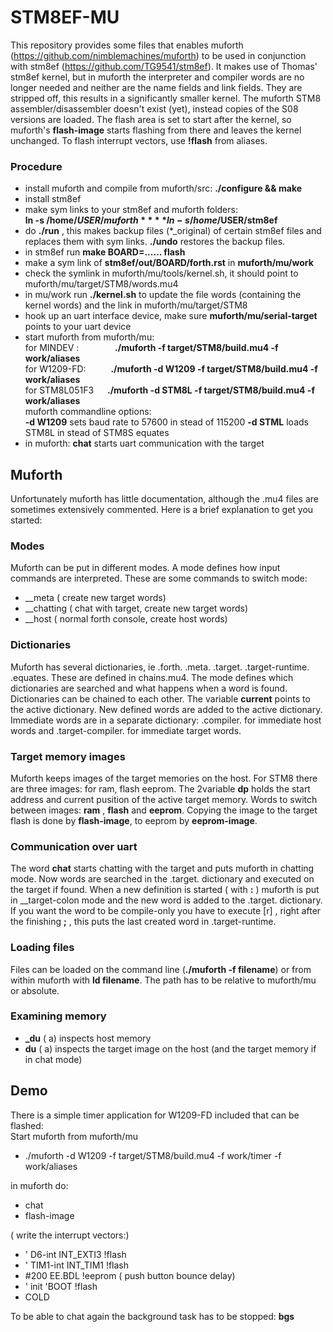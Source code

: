 # STM8EF-MU
This repository provides some files that enables muforth (https://github.com/nimblemachines/muforth) to be used in conjunction with stm8ef (https://github.com/TG9541/stm8ef). It makes use of Thomas' stm8ef kernel, but in muforth the interpreter and compiler words are no longer needed and neither are the name fields and link fields. They are stripped off, this results in a significantly smaller kernel. The muforth STM8 assembler/disassembler doesn't exist (yet), instead copies of the S08 versions are loaded. The flash area is set to start after the kernel, so muforth's **flash-image** starts flashing from there and leaves the kernel unchanged. To flash interrupt vectors, use **!flash** from aliases.  

### Procedure
* install muforth and compile from muforth/src: **./configure && make**
* install stm8ef
* make sym links to your stm8ef and muforth folders:  
**ln -s /home/$USER/muforth**  
**ln -s /home/$USER/stm8ef**
* do **./run** , this makes backup files (*_original) of certain stm8ef files and replaces them with sym links. **./undo** restores the backup files.
* in stm8ef run **make BOARD=...... flash**
* make a sym link of **stm8ef/out/BOARD/forth.rst** in **muforth/mu/work**
* check the symlink in muforth/mu/tools/kernel.sh, it should point to muforth/mu/target/STM8/words.mu4
* in mu/work run **./kernel.sh** to update the file words (containing the kernel words) and the link in muforth/mu/target/STM8
* hook up an uart interface device, make sure **muforth/mu/serial-target** points to your uart device
* start muforth from muforth/mu:  
for MINDEV : &emsp; &emsp; &emsp; **./muforth -f target/STM8/build.mu4 -f work/aliases**   
for W1209-FD: &emsp; &emsp; **./muforth -d W1209 -f target/STM8/build.mu4 -f work/aliases**  
for STM8L051F3  &emsp; **./muforth -d STM8L -f target/STM8/build.mu4 -f work/aliases**  
muforth commandline options:  
  **-d W1209** sets baud rate to 57600 in stead of 115200
  **-d STML** loads STM8L in stead of STM8S equates
* in muforth: **chat** starts uart communication with the target
  
## Muforth
Unfortunately muforth has little documentation, although the .mu4 files are sometimes extensively commented. Here is a brief explanation to get you started:

### Modes
Muforth can be put in different modes. A mode defines how input commands are interpreted. These are some commands to switch mode:  
+ __meta      ( create new target words)
+ __chatting  ( chat with target, create new target words)
+ __host      ( normal forth console, create host words)

### Dictionaries
Muforth has several dictionaries, ie .forth. .meta. .target. .target-runtime. .equates. These are defined in chains.mu4. The mode defines which dictionaries are searched and what happens when a word is found. Dictionaries can be chained to each other. The variable **current** points to the active dictionary. New defined words are added to the active dictionary. Immediate words are in a separate dictionary: .compiler. for immediate host words and .target-compiler. for immediate target words.

### Target memory images
Muforth keeps images of the target memories on the host. For STM8 there are three images: for ram, flash eeprom. The 2variable **dp** holds the start address and current pusition of the active target memory. Words to switch between images: **ram** , **flash** and **eeprom**. Copying the image to the target flash is done by **flash-image**, to eeprom by **eeprom-image**.

### Communication over uart
The word **chat** starts chatting with the target and puts muforth in chatting mode. Now words are searched in the .target. dictionary and executed on the target if found. When a new definition is started ( with **:** ) muforth is put in __target-colon mode and the new word is added to the .target. dictionary. If you want the word to be compile-only you have to execute [r] , right after the finishing **;** , this puts the last created word in .target-runtime.

### Loading files
Files can be loaded on the command line (**./muforth -f filename**) or from within muforth with **ld filename**. The path has to be relative to muforth/mu or absolute.

### Examining memory
+ **_du** ( a) inspects host memory
+ **du**  ( a) inspects the target image on the host (and the target memory if in chat mode)

## Demo
There is a simple timer application for W1209-FD included that can be flashed:  
Start muforth from muforth/mu
+ ./muforth -d W1209 -f target/STM8/build.mu4 -f work/timer -f work/aliases  

in muforth do:
+ chat  
+ flash-image  

( write the interrupt vectors:)
+ ' D6-int INT_EXTI3 !flash  
+ ' TIM1-int INT_TIM1 !flash  
+ #200 EE.BDL !eeprom  ( push button bounce delay)  
+ ' init 'BOOT !flash  
+ COLD  

To be able to chat again the background task has to be stopped: **bgs**
